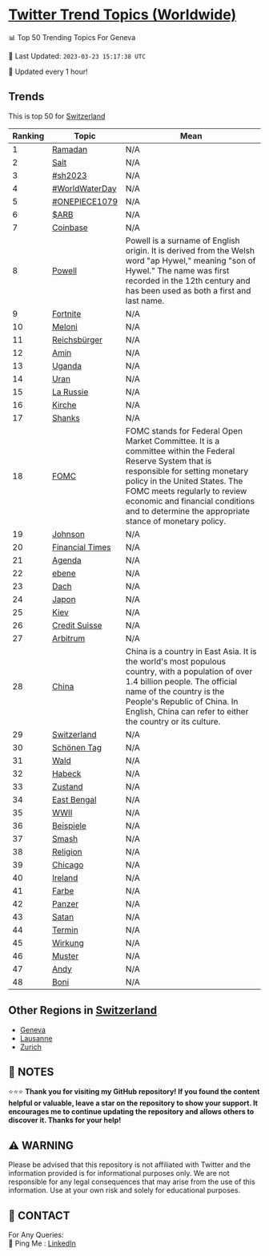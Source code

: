 [Twitter Trend Topics (Worldwide)](https://github.com/ErcinDedeoglu/Twitter-Trend-Topics)
==========


📊 Top 50 Trending Topics For Geneva

📆 Last Updated: `2023-03-23 15:17:38 UTC`

🔧 Updated every 1 hour!


## Trends

This is top 50 for [Switzerland](</Switzerland>)

| Ranking | Topic | Mean |
| ------- | ------------ | ------------ |
| 1 | [Ramadan](http://twitter.com/search?q=Ramadan) | N/A |
| 2 | [Salt](http://twitter.com/search?q=Salt) | N/A |
| 3 | [#sh2023](http://twitter.com/search?q=%23sh2023) | N/A |
| 4 | [#WorldWaterDay](http://twitter.com/search?q=%23WorldWaterDay) | N/A |
| 5 | [#ONEPIECE1079](http://twitter.com/search?q=%23ONEPIECE1079) | N/A |
| 6 | [$ARB](http://twitter.com/search?q=%24ARB) | N/A |
| 7 | [Coinbase](http://twitter.com/search?q=Coinbase) | N/A |
| 8 | [Powell](http://twitter.com/search?q=Powell) | Powell is a surname of English origin. It is derived from the Welsh word "ap Hywel," meaning "son of Hywel." The name was first recorded in the 12th century and has been used as both a first and last name. |
| 9 | [Fortnite](http://twitter.com/search?q=Fortnite) | N/A |
| 10 | [Meloni](http://twitter.com/search?q=Meloni) | N/A |
| 11 | [Reichsbürger](http://twitter.com/search?q=Reichsb%c3%bcrger) | N/A |
| 12 | [Amin](http://twitter.com/search?q=Amin) | N/A |
| 13 | [Uganda](http://twitter.com/search?q=Uganda) | N/A |
| 14 | [Uran](http://twitter.com/search?q=Uran) | N/A |
| 15 | [La Russie](http://twitter.com/search?q=La+Russie) | N/A |
| 16 | [Kirche](http://twitter.com/search?q=Kirche) | N/A |
| 17 | [Shanks](http://twitter.com/search?q=Shanks) | N/A |
| 18 | [FOMC](http://twitter.com/search?q=FOMC) | FOMC stands for Federal Open Market Committee. It is a committee within the Federal Reserve System that is responsible for setting monetary policy in the United States. The FOMC meets regularly to review economic and financial conditions and to determine the appropriate stance of monetary policy. |
| 19 | [Johnson](http://twitter.com/search?q=Johnson) | N/A |
| 20 | [Financial Times](http://twitter.com/search?q=Financial+Times) | N/A |
| 21 | [Agenda](http://twitter.com/search?q=Agenda) | N/A |
| 22 | [ebene](http://twitter.com/search?q=ebene) | N/A |
| 23 | [Dach](http://twitter.com/search?q=Dach) | N/A |
| 24 | [Japon](http://twitter.com/search?q=Japon) | N/A |
| 25 | [Kiev](http://twitter.com/search?q=Kiev) | N/A |
| 26 | [Credit Suisse](http://twitter.com/search?q=Credit+Suisse) | N/A |
| 27 | [Arbitrum](http://twitter.com/search?q=Arbitrum) | N/A |
| 28 | [China](http://twitter.com/search?q=China) | China is a country in East Asia. It is the world's most populous country, with a population of over 1.4 billion people. The official name of the country is the People's Republic of China. In English, China can refer to either the country or its culture. |
| 29 | [Switzerland](http://twitter.com/search?q=Switzerland) | N/A |
| 30 | [Schönen Tag](http://twitter.com/search?q=Sch%c3%b6nen+Tag) | N/A |
| 31 | [Wald](http://twitter.com/search?q=Wald) | N/A |
| 32 | [Habeck](http://twitter.com/search?q=Habeck) | N/A |
| 33 | [Zustand](http://twitter.com/search?q=Zustand) | N/A |
| 34 | [East Bengal](http://twitter.com/search?q=East+Bengal) | N/A |
| 35 | [WWII](http://twitter.com/search?q=WWII) | N/A |
| 36 | [Beispiele](http://twitter.com/search?q=Beispiele) | N/A |
| 37 | [Smash](http://twitter.com/search?q=Smash) | N/A |
| 38 | [Religion](http://twitter.com/search?q=Religion) | N/A |
| 39 | [Chicago](http://twitter.com/search?q=Chicago) | N/A |
| 40 | [Ireland](http://twitter.com/search?q=Ireland) | N/A |
| 41 | [Farbe](http://twitter.com/search?q=Farbe) | N/A |
| 42 | [Panzer](http://twitter.com/search?q=Panzer) | N/A |
| 43 | [Satan](http://twitter.com/search?q=Satan) | N/A |
| 44 | [Termin](http://twitter.com/search?q=Termin) | N/A |
| 45 | [Wirkung](http://twitter.com/search?q=Wirkung) | N/A |
| 46 | [Muster](http://twitter.com/search?q=Muster) | N/A |
| 47 | [Andy](http://twitter.com/search?q=Andy) | N/A |
| 48 | [Boni](http://twitter.com/search?q=Boni) | N/A |



## Other Regions in [Switzerland](</Switzerland>)

* [Geneva](</Switzerland/Geneva.md>)
* [Lausanne](</Switzerland/Lausanne.md>)
* [Zurich](</Switzerland/Zurich.md>)



## 📝 NOTES

⭐⭐⭐ **Thank you for visiting my GitHub repository! If you found the content helpful or valuable, leave a star on the repository to show your support. It encourages me to continue updating the repository and allows others to discover it. Thanks for your help!**


## ⚠️ WARNING

Please be advised that this repository is not affiliated with Twitter and the information provided is for informational purposes only. We are not responsible for any legal consequences that may arise from the use of this information. Use at your own risk and solely for educational purposes.


## 📨 CONTACT

 For Any Queries:  
            🏓 Ping Me : [LinkedIn](https://www.linkedin.com/in/ercindedeoglu/)
